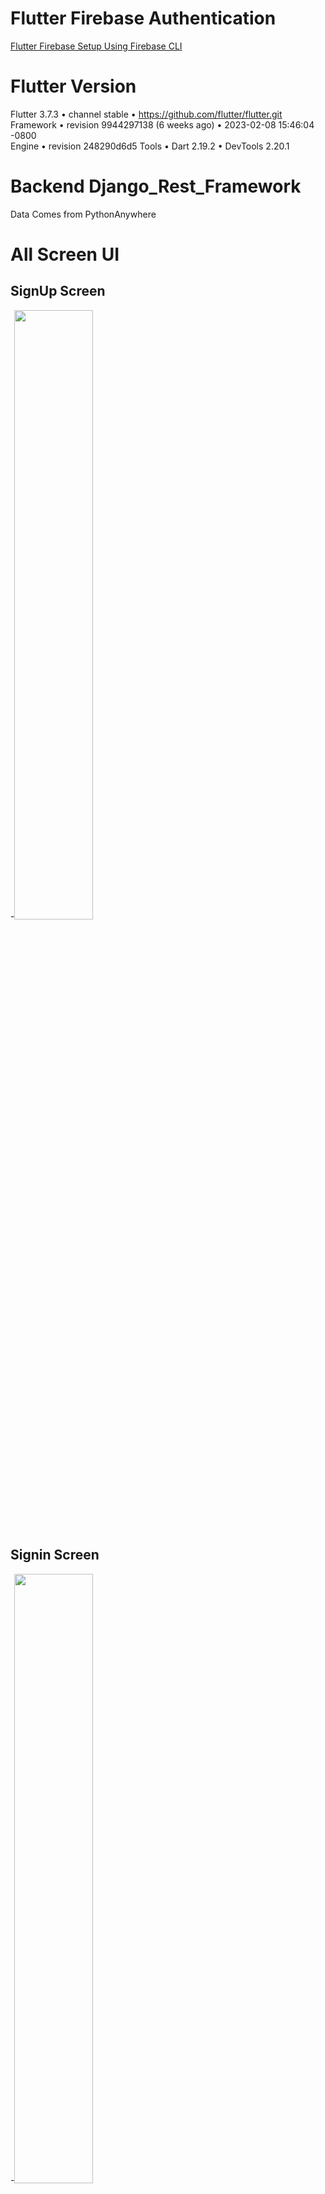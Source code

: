 # Flutter Firebase Authentication

[Flutter Firebase Setup Using Firebase CLI](https://firebase.flutter.dev/docs/overview/)



# Flutter Version

Flutter 3.7.3 • channel stable • https://github.com/flutter/flutter.git <br>
Framework • revision 9944297138 (6 weeks ago) • 2023-02-08 15:46:04 -0800 <br>
Engine • revision 248290d6d5
Tools • Dart 2.19.2 • DevTools 2.20.1


# Backend Django_Rest_Framework

Data Comes from PythonAnywhere

# All Screen UI

## SignUp Screen

-<img src="https://user-images.githubusercontent.com/71305747/227568423-7fa24b1c-1fef-4cae-ae4c-c368c2edb6f9.png" width="50%" height="50%">


## Signin Screen

-<img src="https://user-images.githubusercontent.com/71305747/227568766-5cf7bd5a-ad1b-4736-b526-561421cf2470.png" width="50%" height="50%">

## Signin Screen Error

-<img src="https://user-images.githubusercontent.com/71305747/227569521-49e9f93b-ad7a-4423-b1f3-86df2ccc515e.png" width="50%" height="50%">

## Home Screen

-<img src="https://user-images.githubusercontent.com/71305747/227569765-91452ebf-2b3c-4040-be56-536ee50b9b32.png" width="50%" height="50%">

## Book Details Screen
-<img src="https://user-images.githubusercontent.com/71305747/227570864-c1a8cf52-ddd8-47f8-9227-085b9d9f835c.png" width="50%" height="50%">

## Add Cart Screen

-<img src="https://user-images.githubusercontent.com/71305747/227571063-6b466bea-480b-461c-a472-80d2a36e7546.png" width="50%" height="50%">

## Order Confirm Option

-<img src="https://user-images.githubusercontent.com/71305747/227571352-426bd798-37f1-4740-a319-7252458c16cc.png" width="50%" height="50%">

# Menu Bar

-<img src="https://user-images.githubusercontent.com/71305747/227571512-3b214fbc-2609-4cc4-b421-0899dac58159.png" width="50%" height="50%">

# Order Screen

-<img src="https://user-images.githubusercontent.com/71305747/227571752-73b0a2ae-beac-4e8a-b3cd-3db9c710a32c.png" width="50%" height="50%">

# User Profile Screen

-<img src="https://user-images.githubusercontent.com/71305747/227571973-904b535e-6bf0-4445-8f43-ce8cf242df6b.png" width="50%" height="50%">
